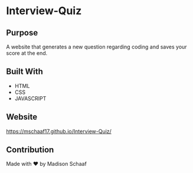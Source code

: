 # Interview-Quiz

## Purpose
A website that generates a new question regarding coding and saves your score at the end. 

## Built With
* HTML
* CSS
* JAVASCRIPT

## Website
https://mschaaf17.github.io/Interview-Quiz/



## Contribution
Made with ❤️ by Madison Schaaf
